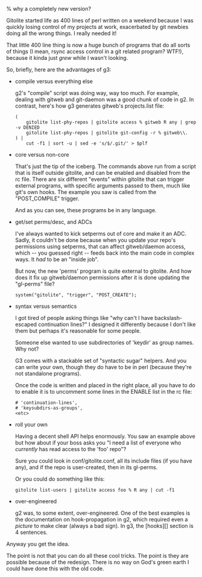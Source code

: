 % why a completely new version?

Gitolite started life as 400 lines of perl written on a weekend because I was
quickly losing control of my projects at work, exacerbated by git newbies
doing all the wrong things.  I really needed it!

That little 400 line thing is now a huge bunch of programs that do all sorts
of things (I mean, rsync access control in a git related program?  WTF!),
because it kinda just *grew* while I wasn't looking.

So, briefly, here are the advantages of g3:

  * compile versus everything else

    g2's "compile" script was doing way, way too much.  For example, dealing
    with gitweb and git-daemon was a good chunk of code in g2.  In contrast,
    here's how g3 generates gitweb's projects.list file:

        (
            gitolite list-phy-repos | gitolite access % gitweb R any | grep -v DENIED
            gitolite list-phy-repos | gitolite git-config -r % gitweb\\.
        ) |
            cut -f1 | sort -u | sed -e 's/$/.git/' > $plf

  * core versus non-core

    That's just the tip of the iceberg.  The commands above run from a script
    that is itself outside gitolite, and can be enabled and disabled from the
    rc file.  There are six different "events" within gitolite that can
    trigger external programs, with specific arguments passed to them, much
    like git's own hooks.  The example you saw is called from the
    "POST_COMPILE" trigger.

    And as you can see, these programs be in any language.

  * get/set perms/desc, and ADCs

    I've always wanted to kick setperms out of core and make it an ADC.
    Sadly, it couldn't be done because when you update your repo's permissions
    using setperms, that can affect gitweb/daemon access, which -- you guessed
    right -- feeds back into the main code in complex ways.  It *had* to be an
    "inside job".

    But now, the new 'perms' program is quite external to gitolite.  And how
    does it fix up gitweb/daemon permissions after it is done updating the
    "gl-perms" file?

        system("gitolite", "trigger", "POST_CREATE");

  * syntax versus semantics

    I got tired of people asking things like "why can't I have
    backslash-escaped continuation lines?"  I designed it differently because
    I don't like them but perhaps it's reasonable for some people.

    Someone else wanted to use subdirectories of 'keydir' as group names.  Why
    not?

    G3 comes with a stackable set of "syntactic sugar" helpers.  And you can
    write your own, though they do have to be in perl (because they're not
    standalone programs).

    Once the code is written and placed in the right place, all you have to do
    to enable it is to uncomment some lines in the ENABLE list in the rc file:

        # 'continuation-lines',
        # 'keysubdirs-as-groups',
        <etc>

  * roll your own

    Having a decent shell API helps enormously.  You saw an example above but
    how about if your boss asks you "I need a list of everyone who *currently*
    has read access to the 'foo' repo"?

    Sure you could look in conf/gitolite.conf, all its include files (if you
    have any), and if the repo is user-created, then in its gl-perms.

    Or you could do something like this:

        gitolite list-users | gitolite access foo % R any | cut -f1

  * over-engineered

    g2 was, to some extent, over-engineered.  One of the best examples is the
    documentation on hook-propagation in g2, which required even a *picture*
    to make clear (always a bad sign).  In g3, the [hooks][] section is 4
    sentences.

Anyway you get the idea.

The point is not that you can do all these cool tricks.  The point is they are
possible because of the redesign.  There is no way on God's green earth I
could have done this with the old code.
